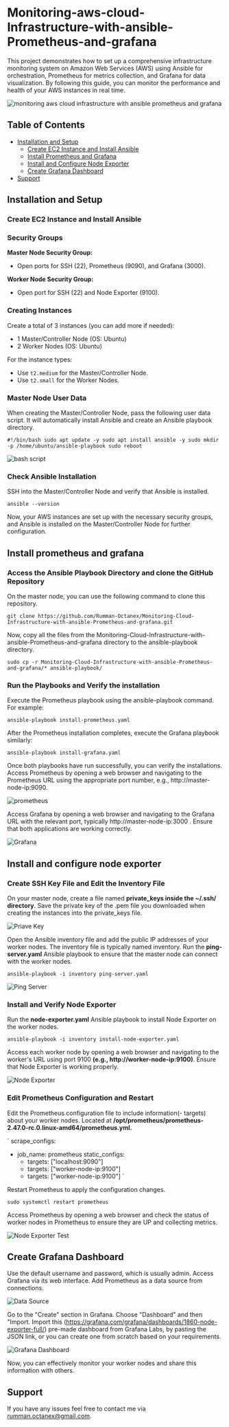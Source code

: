 # Monitoring-aws-cloud-Infrastructure-with-ansible-Prometheus-and-grafana
This project demonstrates how to set up a comprehensive infrastructure monitoring system on Amazon Web Services (AWS) using Ansible for orchestration, Prometheus for metrics collection, and Grafana for data visualization. By following this guide, you can monitor the performance and health of your AWS instances in real time.

![monitoring aws cloud infrastructure with ansible prometheus and grafana](Images/Cloud%20Infa%20Monitoring%20.gif)

## Table of Contents

- [Installation and Setup](#installation-and-setup)
  - [Create EC2 Instance and Install Ansible](#create-ec2-instance-and-install-ansible)
  - [Install Prometheus and Grafana](#install-prometheus-and-grafana)
  - [Install and Configure Node Exporter](#install-and-configure-node-exporter)
  - [Create Grafana Dashboard](#create-grafana-dashboard)
- [Support](#support)

## Installation and Setup

### Create EC2 Instance and Install Ansible

### Security Groups

**Master Node Security Group:**
- Open ports for SSH (22), Prometheus (9090), and Grafana (3000).

**Worker Node Security Group:**
- Open port for SSH (22) and Node Exporter (9100).

### Creating Instances

Create a total of 3 instances (you can add more if needed):
- 1 Master/Controller Node (OS: Ubuntu)
- 2 Worker Nodes (OS: Ubuntu)

For the instance types:
- Use `t2.medium` for the Master/Controller Node.
- Use `t2.small` for the Worker Nodes.

### Master Node User Data

When creating the Master/Controller Node, pass the following user data script. It will automatically install Ansible and create an Ansible playbook directory.

`#!/bin/bash
sudo apt update -y
sudo apt install ansible -y
sudo mkdir -p /home/ubuntu/ansible-playbook
sudo reboot`

![bash script](Images/1.User%20Data.png)

### Check Ansible Installation
SSH into the Master/Controller Node and verify that Ansible is installed.

`ansible --version` 

Now, your AWS instances are set up with the necessary security groups, and Ansible is installed on the Master/Controller Node for further configuration.

## Install prometheus and grafana

### Access the Ansible Playbook Directory and clone the GitHub Repository 
On the master node, you can use the following command to clone this repository.

`git clone ﻿https://github.com/Rumman-Octanex/Monitoring-Cloud-Infrastructure-with-ansible-Prometheus-and-grafana.git `

Now, copy all the files from the Monitoring-Cloud-Infrastructure-with-ansible-Prometheus-and-grafana directory to the ansible-playbook directory.

`sudo cp -r Monitoring-Cloud-Infrastructure-with-ansible-Prometheus-and-grafana/* ansible-playbook/`

### Run the Playbooks and Verify the installation
Execute the Prometheus playbook using the ansible-playbook command. For example:

`ansible-playbook install-prometheus.yaml`

After the Prometheus installation completes, execute the Grafana playbook similarly:

`ansible-playbook install-grafana.yaml`

Once both playbooks have run successfully, you can verify the installations. Access Prometheus by opening a web browser and navigating to the Prometheus URL using the appropriate port number, e.g., http://master-node-ip:9090.

![prometheus](Images/2.Prometheus.png)

Access Grafana by opening a web browser and navigating to the Grafana URL with the relevant port, typically http://master-node-ip:3000 . Ensure that both applications are working correctly.

![Grafana](Images/3.Grafana.png)

## Install and configure node exporter

### Create SSH Key File and Edit the Inventory File
On your master node, create a file named __private_keys inside the ~/.ssh/  directory__. Save the private key of the .pem file you downloaded when creating the instances into the private_keys file.

![Priave Key](Images/4.Private_keys.png)

Open the Ansible inventory file and add the public IP addresses of your worker nodes. The inventory file is typically named inventory. Run the __ping-server.yaml__ Ansible playbook to ensure that the master node can connect with the worker nodes.

`ansible-playbook -i inventory ping-server.yaml`

![Ping Server](Images/5.Ping%20Worker%20Nodes.png)


### Install and Verify Node Exporter
Run the __node-exporter.yaml__ Ansible playbook to install Node Exporter on the worker nodes.

`ansible-playbook -i inventory install-node-exporter.yaml`

Access each worker node by opening a web browser and navigating to the worker's URL using port 9100 __(e.g., http://worker-node-ip:9100)__. Ensure that Node Exporter is working properly.

![Node Exporter](Images/6.Node%20Exporter.png)


### Edit Prometheus Configuration and Restart
Edit the Prometheus configuration file to include information(- targets) about your worker nodes. Located at __/opt/prometheus/prometheus-2.47.0-rc.0.linux-amd64/prometheus.yml.__

` scrape_configs:
- job_name: prometheus
  static_configs:
    - targets: ["localhost:9090"]
    - targets: ["worker-node-ip:9100"]
    - targets: ["worker-node-ip:9100"] `

Restart Prometheus to apply the configuration changes.

`sudo systemctl restart prometheus`

Access Prometheus by opening a web browser and check the status of worker nodes in Prometheus to ensure they are UP and collecting metrics.

![Node Exporter Test](Images/7.Node%20Exporter%20Test.png)


## Create Grafana Dashboard
Use the default username and password, which is usually admin. Access Grafana via its web interface. Add Prometheus as a data source from connections.

![Data Source](Images/8.Add%20Data%20Sources.png)

Go to the "Create" section in Grafana. Choose "Dashboard" and then "Import. Import this (https://grafana.com/grafana/dashboards/1860-node-exporter-full/) pre-made dashboard from Grafana Labs, by pasting the JSON link, or you can create one from scratch based on your requirements.

![Grafana Dashboard](Images/9.%20Grafana%20Dashboard.png)

Now, you can effectively monitor your worker nodes and share this information with others.

## Support
If you have any issues feel free to contact me via ﻿rumman.octanex@gmail.com.




































